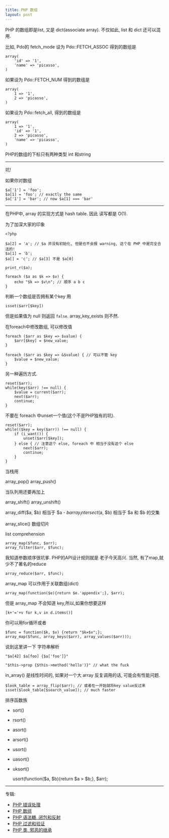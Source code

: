 ```yaml
---
title: PHP 数组
layout: post
---
```


PHP 的数组即是list, 又是 dict(associate array). 不仅如此, list 和 dict 还可以混用.

比如, Pdo的 fetch_mode 设为 Pdo::FETCH_ASSOC 得到的数组是

    array(
        'id' => '1',
        'name' => 'picasso',
    )

如果设为 Pdo::FETCH_NUM 得到的数组是

    array(
        1 => '1',
        2 => 'picasso',
    )

如果设为 Pdo::fetch_all, 得到的数组是

    array(
        1 => '1',
        'id' => '1',
        2 => 'picasso',
        'name' => 'picasso',
    )

PHP的数组的下标只有两种类型 int 和string

---

坑!

如果你对数组

    $a['1'] = 'foo';
    $a[1] = 'foo'; // exactly the same
    $a['1'] = 'bar'; // now $a[1] === 'bar'

---

在PHP中, array 的实现方式是 hash table. 因此 读写都是 O(1).

为了加深大家的印象

    <?php

    $a[2] = 'a'; // $a 并没有初始化, 但是也不会报 warning, 这个在 PHP 中是完全合法的!
    $a[1] = 'b';
    $a[] = 'c'; // $a[3] 不是 $a[0]

    print_r($a);

    foreach ($a as $k => $v) {
    	echo "$k => $v\n"; // 顺序 a b c
    }


判断一个数组是否拥有某个key 用

    isset($arr[$key])

但是如果值为 null 则返回 `false`. array_key_exists 则不然.

在foreach中修改数组, 可以修改值

    foreach ($arr as $key => $value) {
        $arr[$key] = $new_value;
    }

    foreach ($arr as $key => &$value) { // 可以不管 key
        $value = $new_value;
    }

另一种遍历方式.

    reset($arr);
    while(key($arr) !== null) {
        $value = current($arr);
        next($arr);
        continue;
    }

不要在 foreach 中unset一个值(这个不是PHP独有的坑).

    reset($arr);
    while(($key = key($arr)) !== null) {
        if (i_want()) {
            unset($arr[$key]);
        } else { // 注意这个 else, foreach 中 相当于没有这个 else
            next($arr);
            continue;
        }
    }

当栈用

array_pop() array_push()

当队列用还要再加上

array_shift() array_unshift()

array_diff($a, $b) 相当于 $a - $b
array_intersect($a, $b) 相当于 $a 和 $b 的交集

array_slice() 数组切片

list comprehension

    array_map($func, $arr);
    array_filter($arr, $func);

我知道参数顺序很坑爹. PHP的API设计规则就是 老子今天高兴. 当然, 有了map,就少不了著名的reduce

    array_reduce($arr, $func);

array_map 可以作用于关联数组(dict)

    array_map(function($e){return $e.'appendix';}, $arr);

但是 array_map 不会知道 key,所以,如果你想要这样

    [k+'='+v for k,v in d.items()]

你可以用for循环或者

    $func = function($k, $v) {return "$k=$v";};
    array_map($func, array_keys($arr), array_values($arr)));

说到这里讲一下 字符串解析

    "$a[42] $a[foo] {$a['foo']}"

    "$this->prop {$this->method('hello')}" // what the fuck

in_array() 是线性时间的, 如果对一个大 array 反复调用的话, 可能会有性能问题.

    $look_table = array_flip($arr); // 或者在一开始就将key value反过来
    isset($look_table[$search_value]); // much faster

排序函数族

- sort()
- rsort()
- asort()
- arsort()
- usort()
- uasort()
- uksort()

    usort(function($a, $b){return $a > $b;}, $arr);

---

专辑:

- [PHP 错误处理](/2014/12/03/PHP-error.html)
- [PHP 数组](/2014/12/25/PHP-array.html)
- [PHP 语法糖, 闭包和反射](/2014/12/26/PHP-sugar.html)
- [PHP 过滤和验证](/2014/12/27/PHP-filter.html)
- [PHP 类, 邪恶的继承](/2014/12/29/PHP-class.html)
